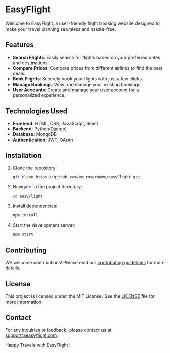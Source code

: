 # EasyFlight

Welcome to EasyFlight, a user-friendly flight booking website designed to make your travel planning seamless and hassle-free.

## Features

- **Search Flights**: Easily search for flights based on your preferred dates and destinations.
- **Compare Prices**: Compare prices from different airlines to find the best deals.
- **Book Flights**: Securely book your flights with just a few clicks.
- **Manage Bookings**: View and manage your existing bookings.
- **User Accounts**: Create and manage your user account for a personalized experience.

## Technologies Used

- **Frontend**: HTML, CSS, JavaScript, React
- **Backend**: Python(Django)
- **Database**: MongoDB
- **Authentication**: JWT, OAuth

## Installation

1. Clone the repository:
    ```bash
    git clone https://github.com/yourusername/easyFlight.git
    ```
2. Navigate to the project directory:
    ```bash
    cd easyFlight
    ```
3. Install dependencies:
    ```bash
    npm install
    ```
4. Start the development server:
    ```bash
    npm start
    ```

## Contributing

We welcome contributions! Please read our [contributing guidelines](CONTRIBUTING.md) for more details.

## License

This project is licensed under the MIT License. See the [LICENSE](LICENSE) file for more information.

## Contact

For any inquiries or feedback, please contact us at support@easyflight.com.

Happy Travels with EasyFlight!